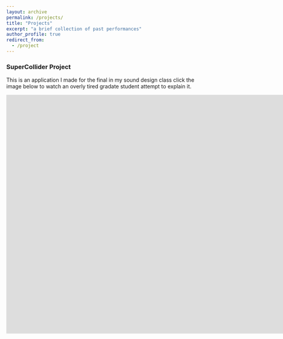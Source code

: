 ```yaml
---
layout: archive
permalink: /projects/
title: "Projects"
excerpt: "a brief collection of past performances"
author_profile: true
redirect_from:
  - /project
---
```



### SuperCollider Project

This is an application I made for the final in my sound design class click the image below to watch an overly tired gradate student attempt to explain it.

<iframe width="1730" height="631" src="https://www.youtube.com/embed/lOi8PRqyTMY" frameborder="0" allow="accelerometer; autoplay; clipboard-write; encrypted-media; gyroscope; picture-in-picture" allowfullscreen></iframe>
